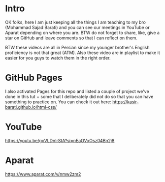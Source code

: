 # Intro

OK folks, here I am just keeping all the things I am teaching to my bro (Mohammad Sajad Barati) and you can see our meetings in YouTube or Aparat depending on where you are. BTW do not forget to share, like, give a star on GitHub and leave comments so that I can reflect on them.

BTW these videos are all in Persian since my younger brother's English proficiency is not that great (ATM). Also these video are in playlist to make it easier for you guys to watch them in the right order.

# GitHub Pages

I also activated Pages for this repo and listed a couple of project we've done in this tut + some that I deliberately did not do so that you can have something to practice on. You can check it out here: https://kasir-barati.github.io/html-css/

# YouTube

https://youtu.be/gxVLDnIrStA?si=nEaOVxOsz04Bn2j8

# Aparat

https://www.aparat.com/v/nmw2zm2
